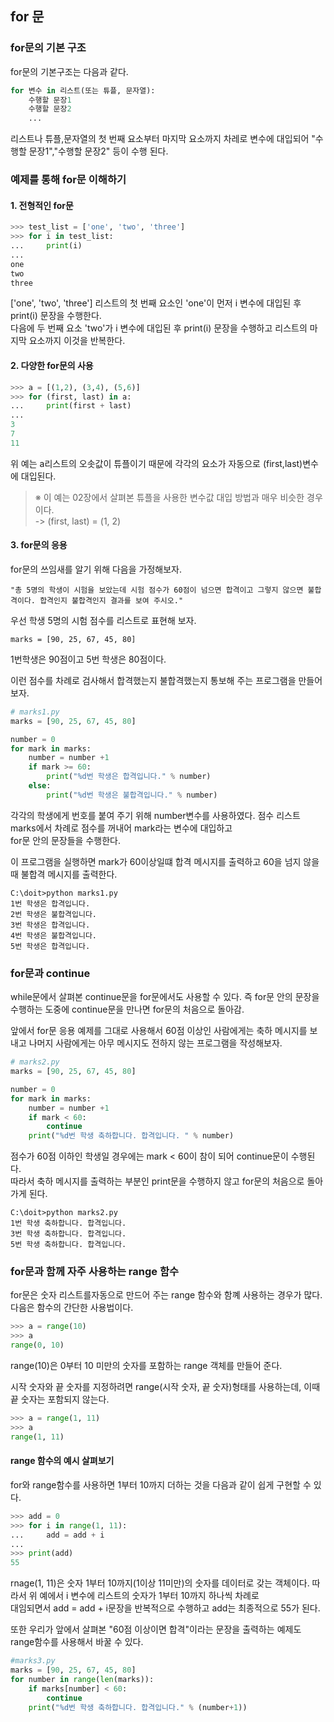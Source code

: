 ## for 문

### for문의 기본 구조

for문의 기본구조는 다음과 같다.  

```python
for 변수 in 리스트(또는 튜플, 문자열):
    수행할 문장1
    수행할 문장2
    ...
```
리스트나 튜플,문자열의 첫 번째 요소부터 마지막 요소까지 차레로 변수에 대입되어 "수행할 문장1","수행할 문장2" 등이 수행 된다.  

### 예제를 통해 for문 이해하기

#### 1. 전형적인 for문

```python
>>> test_list = ['one', 'two', 'three'] 
>>> for i in test_list: 
...     print(i)
... 
one 
two 
three
```
['one', 'two', 'three'] 리스트의 첫 번째 요소인 'one'이 먼저 i 변수에 대입된 후 print(i) 문장을 수행한다.  
다음에 두 번째 요소 'two'가 i 변수에 대입된 후 print(i) 문장을 수행하고 리스트의 마지막 요소까지 이것을 반복한다.  

#### 2. 다양한 for문의 사용

```python
>>> a = [(1,2), (3,4), (5,6)]
>>> for (first, last) in a:
...     print(first + last)
...
3
7
11
```

위 예는 a리스트의 오솟값이 튜플이기 때문에 각각의 요소가 자동으로 (first,last)변수에 대입된다.  

> ※ 이 예는 02장에서 살펴본 튜플을 사용한 변수값 대입 방법과 매우 비슷한 경우이다.  
> -> (first, last) = (1, 2)

#### 3. for문의 응용

for문의 쓰임새를 알기 위해 다음을 가정해보자.  

```
"총 5명의 학생이 시험을 보았는데 시험 점수가 60점이 넘으면 합격이고 그렇지 않으면 불합격이다. 합격인지 불합격인지 결과를 보여 주시오."
```

우선 학생 5명의 시험 점수를 리스트로 표현해 보자.  

```
marks = [90, 25, 67, 45, 80]
```

1번학생은 90점이고 5번 학생은 80점이다.  

이런 점수를 차례로 검사해서 합격했는지 불합격했는지 통보해 주는 프로그램을 만들어 보자.  

```python
# marks1.py
marks = [90, 25, 67, 45, 80]

number = 0 
for mark in marks: 
    number = number +1 
    if mark >= 60: 
        print("%d번 학생은 합격입니다." % number)
    else: 
        print("%d번 학생은 불합격입니다." % number)
```

각각의 학생에게 번호를 붙여 주기 위해 number변수를 사용하였다. 점수 리스트 marks에서 차례로 점수를 꺼내어 mark라는 변수에 대입하고  
for문 안의 문장들을 수행한다.  

이 프로그램을 실행하면 mark가 60이상일떄 합격 메시지를 출력하고 60을 넘지 않을 때 불합격 메시지를 출력한다.  
```
C:\doit>python marks1.py
1번 학생은 합격입니다.
2번 학생은 불합격입니다.
3번 학생은 합격입니다.
4번 학생은 불합격입니다.
5번 학생은 합격입니다.
```

### for문과 continue

while문에서 살펴본 continue문을 for문에서도 사용할 수 있다. 즉 for문 안의 문장을 수행하는 도중에 continue문을 만나면 for문의 처음으로 돌아감.  

앞에서 for문 응용 예제를 그대로 사용해서 60점 이상인 사람에게는 축하 메시지를 보내고 나머지 사람에게는 아무 메시지도 전하지 않는 프로그램을 작성해보자.  

```python
# marks2.py 
marks = [90, 25, 67, 45, 80]

number = 0 
for mark in marks: 
    number = number +1 
    if mark < 60:
        continue 
    print("%d번 학생 축하합니다. 합격입니다. " % number)
```

점수가 60점 이하인 학생일 경우에는 mark < 60이 참이 되어 continue문이 수행된다.  
따라서 축하 메시지를 출력하는 부분인 print문을 수행하지 않고 for문의 처음으로 돌아가게 된다.  

```
C:\doit>python marks2.py
1번 학생 축하합니다. 합격입니다.
3번 학생 축하합니다. 합격입니다.
5번 학생 축하합니다. 합격입니다.
```

### for문과 함께 자주 사용하는 range 함수
for문은 숫자 리스트를자동으로 만드어 주는 range 함수와 함꼐 사용하는 경우가 많다. 다음은 함수의 간단한 사용법이다.  

```python
>>> a = range(10)
>>> a
range(0, 10)
```

range(10)은 0부터 10 미만의 숫자를 포함하는 range 객체를 만들어 준다.  

시작 숫자와 끝 숫자를 지정하려면 range(시작 숫자, 끝 숫자)형태를 사용하는데, 이때 끝 숫자는 포함되지 않는다.  

```python
>>> a = range(1, 11)
>>> a
range(1, 11)
```

#### range 함수의 예시 살펴보기

for와 range함수를 사용하면 1부터 10까지 더하는 것을 다음과 같이 쉽게 구현할 수 있다.  

```python
>>> add = 0 
>>> for i in range(1, 11): 
...     add = add + i 
... 
>>> print(add)
55
```

rnage(1, 11)은 숫자 1부터 10까지(1이상 11미만)의 숫자를 데이터로 갖는 객체이다. 따라서 위 예에서 i 변수에 리스트의 숫자가 1부터 10까지 하나씩 차례로  
대임되면서 add = add + i문장을 반복적으로 수행하고 add는 최종적으로 55가 된다.  

또한 우리가 앞에서 살펴본 "60점 이상이면 합격"이라는 문장을 출력하는 예제도 range함수를 사용해서 바꿀 수 있다.  

```python
#marks3.py
marks = [90, 25, 67, 45, 80]
for number in range(len(marks)):
    if marks[number] < 60: 
        continue
    print("%d번 학생 축하합니다. 합격입니다." % (number+1))
```


